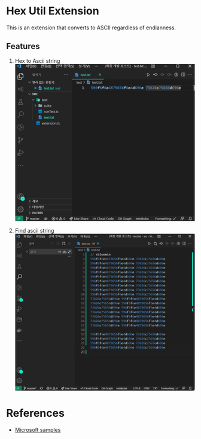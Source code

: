 # Hex Util Extension 
This is an extension that converts to ASCII regardless of endianness.

## Features
1. Hex to Ascii string
![Demo](./asserts/demo.gif)

2. Find ascii string
![Demo2](./asserts/demo2.gif)

# References
- [Microsoft samples](https://github.com/microsoft/vscode-extension-samples)
